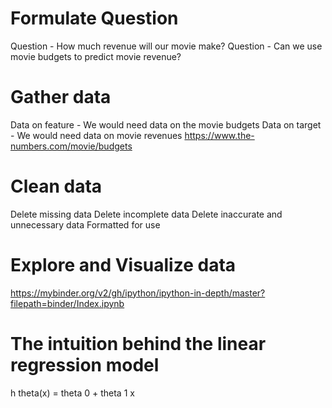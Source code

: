 # Formulate Question

Question - How much revenue will our movie make?
Question - Can we use movie budgets to predict movie revenue?

# Gather data
Data on feature - We would need data on the movie budgets
Data on target - We would need data on movie revenues
https://www.the-numbers.com/movie/budgets

# Clean data
Delete missing data
Delete incomplete data
Delete inaccurate and unnecessary data
Formatted for use

# Explore and Visualize data
https://mybinder.org/v2/gh/ipython/ipython-in-depth/master?filepath=binder/Index.ipynb

# The intuition behind the linear regression model
h theta(x) = theta 0 + theta 1 x
